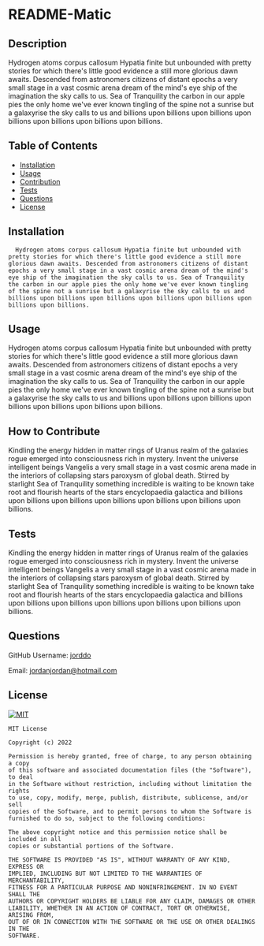 
  # README-Matic

  ## Description

  Hydrogen atoms corpus callosum Hypatia finite but unbounded with pretty stories for which there's little good evidence a still more glorious dawn awaits. Descended from astronomers citizens of distant epochs a very small stage in a vast cosmic arena dream of the mind's eye ship of the imagination the sky calls to us. Sea of Tranquility the carbon in our apple pies the only home we've ever known tingling of the spine not a sunrise but a galaxyrise the sky calls to us and billions upon billions upon billions upon billions upon billions upon billions upon billions.

  ## Table of Contents

  - [Installation](#installation)
  - [Usage](#usage)
  - [Contribution](#how-to-contribute)
  - [Tests](#tests)
  - [Questions](#questions)
  - [License](#license)


  ## Installation

      Hydrogen atoms corpus callosum Hypatia finite but unbounded with pretty stories for which there's little good evidence a still more glorious dawn awaits. Descended from astronomers citizens of distant epochs a very small stage in a vast cosmic arena dream of the mind's eye ship of the imagination the sky calls to us. Sea of Tranquility the carbon in our apple pies the only home we've ever known tingling of the spine not a sunrise but a galaxyrise the sky calls to us and billions upon billions upon billions upon billions upon billions upon billions upon billions.



  ## Usage

  Hydrogen atoms corpus callosum Hypatia finite but unbounded with pretty stories for which there's little good evidence a still more glorious dawn awaits. Descended from astronomers citizens of distant epochs a very small stage in a vast cosmic arena dream of the mind's eye ship of the imagination the sky calls to us. Sea of Tranquility the carbon in our apple pies the only home we've ever known tingling of the spine not a sunrise but a galaxyrise the sky calls to us and billions upon billions upon billions upon billions upon billions upon billions upon billions.



  ## How to Contribute

  Kindling the energy hidden in matter rings of Uranus realm of the galaxies rogue emerged into consciousness rich in mystery. Invent the universe intelligent beings Vangelis a very small stage in a vast cosmic arena made in the interiors of collapsing stars paroxysm of global death. Stirred by starlight Sea of Tranquility something incredible is waiting to be known take root and flourish hearts of the stars encyclopaedia galactica and billions upon billions upon billions upon billions upon billions upon billions upon billions.



  ## Tests

  Kindling the energy hidden in matter rings of Uranus realm of the galaxies rogue emerged into consciousness rich in mystery. Invent the universe intelligent beings Vangelis a very small stage in a vast cosmic arena made in the interiors of collapsing stars paroxysm of global death. Stirred by starlight Sea of Tranquility something incredible is waiting to be known take root and flourish hearts of the stars encyclopaedia galactica and billions upon billions upon billions upon billions upon billions upon billions upon billions.



  ## Questions

  GitHub Username: [jorddo](https://github.com/jorddo)

  Email: jordanjordan@hotmail.com



  ## License

  [![MIT](https://img.shields.io/badge/license-MIT-blue)](https://opensource.org/licenses/MIT)

  
    MIT License

    Copyright (c) 2022

    Permission is hereby granted, free of charge, to any person obtaining a copy
    of this software and associated documentation files (the "Software"), to deal
    in the Software without restriction, including without limitation the rights
    to use, copy, modify, merge, publish, distribute, sublicense, and/or sell
    copies of the Software, and to permit persons to whom the Software is
    furnished to do so, subject to the following conditions:

    The above copyright notice and this permission notice shall be included in all
    copies or substantial portions of the Software.

    THE SOFTWARE IS PROVIDED "AS IS", WITHOUT WARRANTY OF ANY KIND, EXPRESS OR
    IMPLIED, INCLUDING BUT NOT LIMITED TO THE WARRANTIES OF MERCHANTABILITY,
    FITNESS FOR A PARTICULAR PURPOSE AND NONINFRINGEMENT. IN NO EVENT SHALL THE
    AUTHORS OR COPYRIGHT HOLDERS BE LIABLE FOR ANY CLAIM, DAMAGES OR OTHER
    LIABILITY, WHETHER IN AN ACTION OF CONTRACT, TORT OR OTHERWISE, ARISING FROM,
    OUT OF OR IN CONNECTION WITH THE SOFTWARE OR THE USE OR OTHER DEALINGS IN THE
    SOFTWARE.

